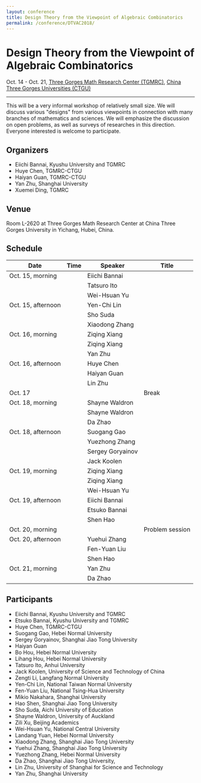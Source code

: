 ```yaml
---
layout: conference
title: Design Theory from the Viewpoint of Algebraic Combinatorics
permalink: /conference/DTVAC2018/
---
```


# Design Theory from the Viewpoint of Algebraic Combinatorics

Oct. 14 - Oct. 21, [Three Gorges Math Research Center (TGMRC)](http://mathcenter.ctgu.edu.cn/), [China Three Gorges Universities (CTGU)](http://www.ctgu.edu.cn/)

--------

This will be a very informal workshop of relatively small size. We will discuss various "designs" from various viewpoints in connection with many branches of mathematics and sciences. We will emphasize the discussion on open problems, as well as surveys of researches in this direction. Everyone interested is welcome to participate.

## Organizers

+ Eiichi Bannai, Kyushu University and TGMRC
+ Huye Chen, TGMRC-CTGU
+ Haiyan Guan, TGMRC-CTGU
+ Yan Zhu, Shanghai University
+ Xuemei Ding, TGMRC

## Venue

Room L-2620 at Three Gorges Math Research Center at China Three Gorges University in Yichang, Hubei, China. 

## Schedule

Date                | Time             | Speaker           | Title
------------------- | ---------------- | ----------------- | --------------------
Oct. 15, morning    |                  | Eiichi Bannai     |
                    |                  | Tatsuro Ito       |
                    |                  | Wei-Hsuan Yu      |
Oct. 15, afternoon  |                  | Yen-Chi Lin       |
                    |                  | Sho Suda          |
                    |                  | Xiaodong Zhang    |
Oct. 16, morning    |                  | Ziqing Xiang      |
                    |                  | Ziqing Xiang      |
                    |                  | Yan Zhu           |
Oct. 16, afternoon  |                  | Huye Chen         |
                    |                  | Haiyan Guan       |
                    |                  | Lin Zhu           |
Oct. 17             |                  |                   | Break
Oct. 18, morning    |                  | Shayne Waldron    |
                    |                  | Shayne Waldron    |
                    |                  | Da Zhao           |
Oct. 18, afternoon  |                  | Suogang Gao       |
                    |                  | Yuezhong Zhang    |
                    |                  | Sergey Goryainov  |
                    |                  | Jack Koolen       |
Oct. 19, morning    |                  | Ziqing Xiang      |
                    |                  | Ziqing Xiang      |
                    |                  | Wei-Hsuan Yu      |
Oct. 19, afternoon  |                  | Eiichi Bannai     |
                    |                  | Etsuko Bannai     |
                    |                  | Shen Hao          |
Oct. 20, morning    |                  |                   | Problem session
Oct. 20, afternoon  |                  | Yuehui Zhang      |
                    |                  | Fen-Yuan Liu      |
                    |                  | Shen Hao          |
Oct. 21, morning    |                  | Yan Zhu           |
                    |                  | Da Zhao           |

## Participants

+ Eiichi Bannai, Kyushu University and TGMRC
+ Etsuko Bannai, Kyushu University and TGMRC
+ Huye Chen, TGMRC-CTGU
+ Suogang Gao, Hebei Normal University
+ Sergey Goryainov, Shanghai Jiao Tong University
+ Haiyan Guan
+ Bo Hou, Hebei Normal University
+ Lihang Hou, Hebei Normal University
+ Tatsuro Ito, Anhui University
+ Jack Koolen, University of Science and Technology of China
+ Zengti Li, Langfang Normal University
+ Yen-Chi Lin, National Taiwan Normal University
+ Fen-Yuan Liu, National Tsing-Hua University
+ Mikio Nakahara, Shanghai University
+ Hao Shen, Shanghai Jiao Tong University
+ Sho Suda, Aichi University of Education
+ Shayne Waldron, University of Auckland
+ Zili Xu, Beijing Academics
+ Wei-Hsuan Yu, National Central University
+ Landang Yuan, Hebei Normal University
+ Xiaodong Zhang, Shanghai Jiao Tong University
+ Yuehui Zhang, Shanghai Jiao Tong University
+ Yuezhong Zhang, Hebei Normal University
+ Da Zhao, Shanghai Jiao Tong University,
+ Lin Zhu, University of Shanghai for Science and Technology
+ Yan Zhu, Shanghai University
